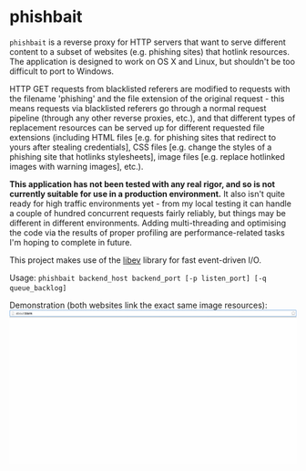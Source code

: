 # phishbait

`phishbait` is a reverse proxy for HTTP servers that want to serve different content to a subset of websites (e.g. phishing sites) that hotlink resources. The application is designed to work on OS X and Linux, but shouldn't be too difficult to port to Windows.

HTTP GET requests from blacklisted referers are modified to requests with the filename 'phishing' and the file extension of the original request - this means requests via blacklisted referers go through a normal request pipeline (through any other reverse proxies, etc.), and that different types of replacement resources can be served up for different requested file extensions (including HTML files [e.g. for phishing sites that redirect to yours after stealing credentials], CSS files [e.g. change the styles of a phishing site that hotlinks stylesheets], image files [e.g. replace hotlinked images with warning images], etc.).

**This application has not been tested with any real rigor, and so is not currently suitable for use in a production environment.** It also isn't quite ready for high traffic environments yet - from my local testing it can handle a couple of hundred concurrent requests fairly reliably, but things may be different in different environments. Adding multi-threading and optimising the code via the results of proper profiling are performance-related tasks I'm hoping to complete in future.

This project makes use of the [libev](http://software.schmorp.de/pkg/libev.html) library for fast event-driven I/O.

Usage: `phishbait backend_host backend_port [-p listen_port] [-q queue_backlog]`

Demonstration (both websites link the exact same image resources):
![](/example.gif?raw=true)
